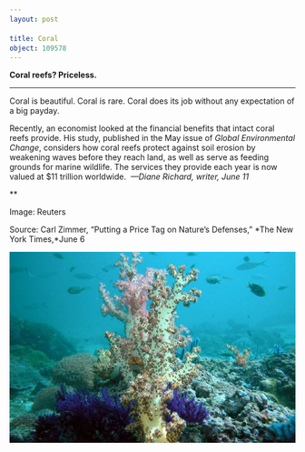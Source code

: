 ```yaml
---
layout: post

title: Coral
object: 109578
---
```

**Coral reefs? Priceless.**

****

Coral is beautiful. Coral is rare. Coral does its job without any expectation of a big payday.

Recently, an economist looked at the financial benefits that intact coral reefs provide. His study, published in the May issue of *Global Environmental Change*, considers how coral reefs protect against soil erosion by weakening waves before they reach land, as well as serve as feeding grounds for marine wildlife. The services they provide each year is now valued at \$11 trillion worldwide.  *—Diane Richard, writer, June 11*

**

Image: Reuters 

Source: Carl Zimmer, “Putting a Price Tag on Nature’s Defenses,” *The New York Times,*June 6

![](../images/14-06-11_2010.29.1_CoralEDIT-1.jpeg)

